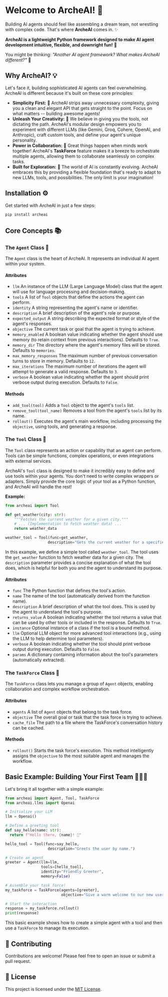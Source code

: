 # Welcome to ArcheAI! 🚀

Building AI agents should feel like assembling a dream team, not wrestling with complex code. That's where **ArcheAI** comes in. ✨

**ArcheAI is a lightweight Python framework designed to make AI agent development intuitive, flexible, and downright fun!** 🎉

You might be thinking: *"Another AI agent framework? What makes ArcheAI different?"* 🤔

## Why ArcheAI? 💡

Let's face it, building sophisticated AI agents can feel overwhelming. ArcheAI is different because it's built on these core principles:

-   **Simplicity First:** 🧘 ArcheAI strips away unnecessary complexity, giving you a clean and elegant API that gets straight to the point. Focus on what matters -- building awesome agents!
-   **Unleash Your Creativity:** 🎨 We believe in giving you the tools, not dictating the path. ArcheAI's modular design empowers you to experiment with different LLMs (like Gemini, Groq, Cohere, OpenAI, and Anthropic), craft custom tools, and define your agent's unique personality.
-   **Power in Collaboration:** 🤝 Great things happen when minds work together! ArcheAI's **TaskForce** feature makes it a breeze to orchestrate multiple agents, allowing them to collaborate seamlessly on complex tasks. 
-   **Built for Exploration:** 🔭 The world of AI is constantly evolving. ArcheAI embraces this by providing a flexible foundation that's ready to adapt to new LLMs, tools, and possibilities. The only limit is your imagination!

## Installation ⚙️

Get started with ArcheAI in just a few steps:

```bash
pip install archeai 
```

## Core Concepts 📚

### The `Agent` Class 👤

The `Agent` class is the heart of ArcheAI. It represents an individual AI agent within your system.

#### Attributes

- `llm`                    An instance of the LLM (Large Language Model) class that the agent will use for language processing and decision-making.
- `tools`                  A list of `Tool` objects that define the actions the agent can perform.
- `identity`               A string representing the agent's name or identifier.
- `description`            A brief description of the agent's role or purpose.
- `expected_output`        A string describing the expected format or style of the agent's responses.
- `objective`              The current task or goal that the agent is trying to achieve.
- `memory_enabled`         A boolean value indicating whether the agent should use memory (to retain context from previous interactions). Defaults to `True`.
- `memory_dir`             The directory where the agent's memory files will be stored. Defaults to `memories`.
- `max_memory_responses`   The maximum number of previous conversation turns to store in memory. Defaults to `12`.
- `max_iterations`         The maximum number of iterations the agent will attempt to generate a valid response. Defaults to `3`.
- `verbose`                A boolean value indicating whether the agent should print verbose output during execution. Defaults to `False`.

#### Methods

- `add_tool(tool)`           Adds a `Tool` object to the agent's `tools` list.
- `remove_tool(tool_name)`   Removes a tool from the agent's `tools` list by its name.
- `rollout()`                Executes the agent's main workflow, including processing the `objective`, using tools, and generating a response.

### The `Tool` Class 🧰

The `Tool` class represents an action or capability that an agent can perform. Tools can be simple functions, complex operations, or even integrations with external services.

ArcheAI's `Tool` class is designed to make it incredibly easy to define and use tools within your agents. You don't need to write complex wrappers or adapters. Simply provide the core logic of your tool as a Python function, and ArcheAI will handle the rest!

**Example:**

```python
from archeai import Tool

def get_weather(city: str):
    """Fetches the current weather for a given city.""" 
    # ... (Implementation to fetch weather data) ... 
    return weather_data 

weather_tool = Tool(func=get_weather, 
                   description="Gets the current weather for a specified city.")
```

In this example, we define a simple tool called `weather_tool`. The tool uses the `get_weather` function to fetch weather data for a given city. The `description` parameter provides a concise explanation of what the tool does, which is helpful for both you and the agent to understand its purpose.

#### Attributes

- `func`            The Python function that defines the tool's action.
- `name`            The name of the tool (automatically derived from the function name).
- `description`     A brief description of what the tool does. This is used by the agent to understand the tool's purpose.
- `returns_value`   A boolean indicating whether the tool returns a value that can be used by other tools or included in the response. Defaults to `True`.
- `instance`        Optional instance of a class if the tool is a bound method.
- `llm`             Optional LLM object for more advanced tool interactions (e.g., using the LLM to help determine tool parameters).
- `verbose`         A boolean indicating whether the tool should print verbose output during execution. Defaults to `False`.
- `params`          A dictionary containing information about the tool's parameters (automatically extracted).


### The `TaskForce` Class 👥

The `TaskForce` class lets you manage a group of `Agent` objects, enabling collaboration and complex workflow orchestration.

#### Attributes

- `agents`       A list of `Agent` objects that belong to the task force.
- `objective`    The overall goal or task that the task force is trying to achieve.
- `cache_file`   The path to a file where the TaskForce's conversation history can be cached.

#### Methods

- `rollout()`   Starts the task force's execution. This method intelligently assigns the `objective` to the most suitable agent and manages the workflow.

## Basic Example: Building Your First Team 🧑‍🤝‍🧑

Let's bring it all together with a simple example:

```python
from archeai import Agent, Tool, TaskForce
from archeai.llms import Openai 

# Initialize your LLM
llm = Openai()

# Define a greeting tool
def say_hello(name: str):
  return f"Hello there, {name}! 👋" 

hello_tool = Tool(func=say_hello, 
                   description="Greets the user by name.")

# Create an agent
greeter = Agent(llm=llm, 
                tools=[hello_tool], 
                identity="Friendly Greeter",
                memory=False)

# Assemble your task force!
my_taskforce = TaskForce(agents=[greeter], 
                         objective="Give a warm welcome to our new user!") 

# Start the interaction
response = my_taskforce.rollout() 
print(response) 
```

This basic example shows how to create a simple agent with a tool and then use a `TaskForce` to manage its execution.

## 🤝 Contributing

Contributions are welcome! Please feel free to open an issue or submit a pull request.

## 📄 License

This project is licensed under the [MIT License](LICENSE).
